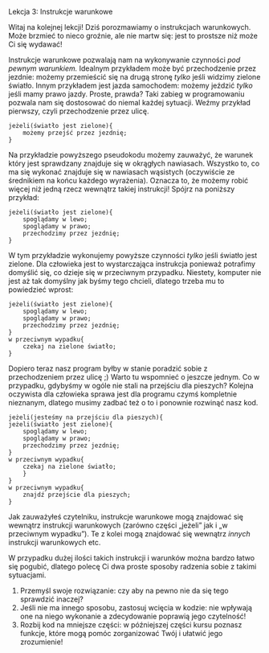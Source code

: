 Lekcja 3: Instrukcje warunkowe

Witaj na kolejnej lekcji! Dziś porozmawiamy o instrukcjach warunkowych. Może brzmieć to nieco groźnie, ale nie martw się: jest to prostsze niż może Ci się wydawać!

Instrukcje warunkowe pozwalają nam na wykonywanie czynności *pod pewnym warunkiem.* Idealnym przykładem może być przechodzenie przez jezdnie: możemy przemieścić się na drugą stronę *tylko* jeśli widzimy zielone światło. Innym przykładem jest jazda samochodem: możemy jeździć *tylko* jeśli mamy prawo jazdy. Proste, prawda?
Taki zabieg w programowaniu pozwala nam się dostosować do niemal każdej sytuacji. Weźmy przykład pierwszy, czyli przechodzenie przez ulicę.

```
jeżeli(światło jest zielone){
	możemy przejść przez jezdnię;
}
```

Na przykładzie powyższego pseudokodu możemy zauważyć, że warunek który jest sprawdzany znajduje się w okrągłych nawiasach. Wszystko to, co ma się wykonać znajduje się w nawiasach wąsistych (oczywiście ze średnikiem na końcu każdego wyrażenia). Oznacza to, że możemy robić więcej niż jedną rzecz wewnątrz takiej instrukcji! Spójrz na poniższy przykład:

```
jeżeli(światło jest zielone){
	spoglądamy w lewo;
	spoglądamy w prawo;
	przechodzimy przez jezdnię;
}
```

W tym przykładzie wykonujemy powyższe czynności *tylko* jeśli światło jest zielone. Dla człowieka jest to wystarczająca instrukcja ponieważ potrafimy domyślić się, co dzieje się w przeciwnym przypadku. Niestety, komputer nie jest aż tak domyślny jak byśmy tego chcieli, dlatego trzeba mu to powiedzieć wprost:

```
jeżeli(światło jest zielone){
	spoglądamy w lewo;
	spoglądamy w prawo;
	przechodzimy przez jezdnię;
}
w przeciwnym wypadku{
    czekaj na zielone światło;
}
```

Dopiero teraz nasz program byłby w stanie poradzić sobie z przechodzeniem przez ulicę ;)
Warto tu wspomnieć o jeszcze jednym. Co w przypadku, gdybyśmy w ogóle nie stali na przejściu dla pieszych?
Kolejna oczywista dla człowieka sprawa jest dla programu czymś kompletnie nieznanym, dlatego musimy zadbać też o to i ponownie rozwinąć nasz kod.

```
jeżeli(jesteśmy na przejściu dla pieszych){
jeżeli(światło jest zielone){
	spoglądamy w lewo;
	spoglądamy w prawo;
	przechodzimy przez jezdnię;
}
w przeciwnym wypadku{
    czekaj na zielone światło;
    }
}
w przeciwnym wypadku{
    znajdź przejście dla pieszych;
}
```

Jak zauważyłeś czytelniku, instrukcje warunkowe mogą znajdować się wewnątrz instrukcji warunkowych (zarówno części „jeżeli” jak i „w przeciwnym wypadku”). Te z kolei mogą znajdować się wewnątrz *innych* instrukcji warunkowych etc. 

W przypadku dużej ilości takich instrukcji i warunków można bardzo łatwo się pogubić, dlatego polecę Ci dwa proste sposoby radzenia sobie z takimi sytuacjami.
1. Przemyśl swoje rozwiązanie: czy aby na pewno nie da się tego sprawdzić inaczej?
2. Jeśli nie ma innego sposobu, zastosuj wcięcia w kodzie: nie wpływają one na niego wykonanie a zdecydowanie poprawią jego czytelność!
3. Rozbij kod na mniejsze części: w późniejszej części kursu poznasz funkcje, które mogą pomóc zorganizować Twój i ułatwić jego zrozumienie!

